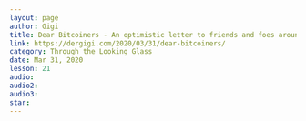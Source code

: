 ```yaml
---
layout: page
author: Gigi
title: Dear Bitcoiners - An optimistic letter to friends and foes around the globe
link: https://dergigi.com/2020/03/31/dear-bitcoiners/
category: Through the Looking Glass
date: Mar 31, 2020
lesson: 21
audio: 
audio2: 
audio3: 
star: 
---
```

